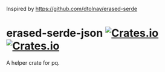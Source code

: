 Inspired by https://github.com/dtolnay/erased-serde

# erased-serde-json [![Crates.io](https://img.shields.io/crates/v/erased_serde_json.svg)](https://crates.io/crates/erased_serde_json) [![Crates.io](https://img.shields.io/crates/d/erased_serde_json.svg)](https://github.com/sevagh/pq/tree/master/erased-serde-json)

A helper crate for pq.
